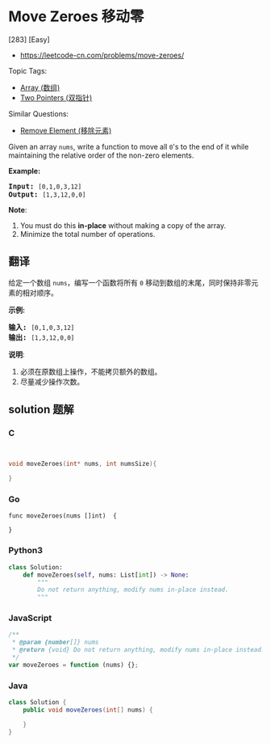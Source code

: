# Move Zeroes 移动零

[283] [Easy]

- https://leetcode-cn.com/problems/move-zeroes/

Topic Tags:

- [Array (数组)](https://leetcode-cn.com/tag/array/)
- [Two Pointers (双指针)](https://leetcode-cn.com/tag/two-pointers/)

Similar Questions:

- [Remove Element (移除元素)](https://leetcode-cn.com/problems/remove-element/)

Given an array `nums`, write a function to move all `0`'s to the end of it while maintaining the relative order of the non-zero elements.

**Example:**

<pre><b>Input:</b> <code>[0,1,0,3,12]</code>
<b>Output:</b> <code>[1,3,12,0,0]</code></pre>

**Note**:

1.  You must do this **in-place** without making a copy of the array.
2.  Minimize the total number of operations.

## 翻译

给定一个数组 `nums`，编写一个函数将所有 `0` 移动到数组的末尾，同时保持非零元素的相对顺序。

**示例:**

<pre><strong>输入:</strong> <code>[0,1,0,3,12]</code>
<strong>输出:</strong> <code>[1,3,12,0,0]</code></pre>

**说明**:

1.  必须在原数组上操作，不能拷贝额外的数组。
2.  尽量减少操作次数。

## solution 题解

### C

```c


void moveZeroes(int* nums, int numsSize){

}
```

### Go

```golang
func moveZeroes(nums []int)  {

}
```

### Python3

```python
class Solution:
    def moveZeroes(self, nums: List[int]) -> None:
        """
        Do not return anything, modify nums in-place instead.
        """
```

### JavaScript

```javascript
/**
 * @param {number[]} nums
 * @return {void} Do not return anything, modify nums in-place instead.
 */
var moveZeroes = function (nums) {};
```

### Java

```java
class Solution {
    public void moveZeroes(int[] nums) {

    }
}
```
